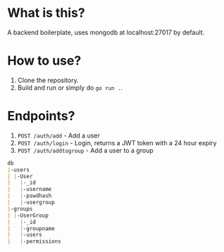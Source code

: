 # What is this?
A backend boilerplate, uses mongodb at localhost:27017 by default.

# How to use?
1. Clone the repository.
2. Build and run or simply do `go run .`.

# Endpoints?
1. `POST /auth/add` - Add a user
2. `POST /auth/login` - Login, returns a JWT token with a 24 hour expiry
3. `POST /auth/addtogroup` - Add a user to a group

```markdown
db
|-users
| |-User
|   |-_id
|   |-username
|   |-pswdhash
|   |-usergroup
|-groups
| |-UserGroup
|   |-_id
|   |-groupname
|   |-users
|   |-permissions
```
